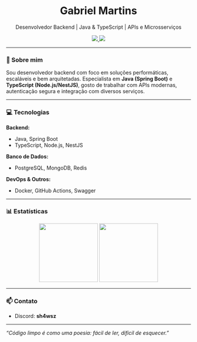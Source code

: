 <h1 align="center">Gabriel Martins</h1>
<p align="center">
  Desenvolvedor Backend | Java & TypeScript | APIs e Microsserviços
</p>

<p align="center">
  <a href="https://github.com/GabrielMartins">
    <img src="https://img.shields.io/github/followers/GabrielMartins?label=Seguidores&style=social" />
  </a>
  <a href="https://discord.com/users/sh4wsz">
    <img src="https://img.shields.io/badge/Discord-sh4wsz-5865F2?logo=discord&logoColor=white" />
  </a>
</p>

---

### 🚀 Sobre mim

Sou desenvolvedor backend com foco em soluções performáticas, escaláveis e bem arquitetadas. Especialista em **Java (Spring Boot)** e **TypeScript (Node.js/NestJS)**, gosto de trabalhar com APIs modernas, autenticação segura e integração com diversos serviços.

---

### 💻 Tecnologias

**Backend:**
- Java, Spring Boot
- TypeScript, Node.js, NestJS

**Banco de Dados:**
- PostgreSQL, MongoDB, Redis

**DevOps & Outros:**
- Docker, GitHub Actions, Swagger

---

### 📊 Estatísticas

<div align="center">
  <img height="160em" src="https://github-readme-stats.vercel.app/api?username=GabrielMartins&show_icons=true&theme=github_dark" />
  <img height="160em" src="https://github-readme-stats.vercel.app/api/top-langs/?username=GabrielMartins&layout=compact&theme=github_dark" />
</div>

---

### 📫 Contato

- Discord: **sh4wsz**

---

_“Código limpo é como uma poesia: fácil de ler, difícil de esquecer.”_
